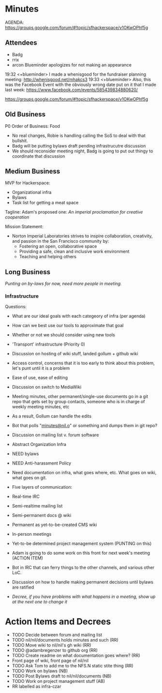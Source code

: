 Minutes
=======

AGENDA: https://groups.google.com/forum/#!topic/sfhackerspace/v1OKwOPhf5g

Attendees
---------

- Badg
- rrix
- arcon
Blueminder apologizes for not making an appearance

19:32 <+blueminder> I made a whenisgood for the fundraiser planning meeting: http://whenisgood.net/mhakcs3
19:33 <+blueminder> Also, this was the Facebook Event with the obviously wrong date put on it that I made last week: 
                    https://www.facebook.com/events/585439834880620/

  https://groups.google.com/forum/#!topic/sfhackerspace/v1OKwOPhf5g

  Old Business
  ------------

P0 Order of Business: Food

- No real changes, Robie is handling calling the SoS to deal with that bullshit.
- Badg will be putting bylaws draft pending infrastrucutre discussion
- We should reconsider meeting night, Badg is going to put out thingy to coordinate that discussion

Medium Business
---------------

MVP for Hackerspace:
- Organizational infra
- Bylaws
- Task list for getting a meat space

Tagline: Adam's proposed one: _An imperial proclamation for creative cooperation_

Mission Statement:
  + Norton Imperial Laboratories strives to inspire collaboration, creativity, and passion in the San Francisco community by:
    + Fostering an open, collaborative space 
    + Providing a safe, clean and inclusive work environment
    + Teaching and helping others

Long Business
-------------

*Punting on by-laws for now, need more people in meeting.*


### Infrastructure ###

Questions:
* What are our ideal goals with each categeory of infra (per agenda)
* How can we best use our tools to approximate that goal
* Whether or not we should consider using new tools

* 'Transport' infrastructure (Priority 0)
 * Discussion on hosting of wiki stuff, landed gollum + github wiki
  * Access control, concerns that it is too early to think about this problem, let's punt until it is a problem
  * Ease of use, ease of editing  
  * Discussion on switch to MediaWiki
  * Meeting minutes, other permanent/single-use documents go in a git repo that gets set by group contacts, someone who is in charge of weekly meeting minutes, etc
  * As a result, Gollum can handle the edits
  * Bot that polls "minutes@nil.o" or something and dumps them in git repo? 
 * Discussion on mailing list v. forum software
* Abstract Organization Infra
 * NEED bylaws
 * NEED Anti-harassment Policy
 * Need documentation on infra, what goes where, etc. What goes on wiki, what goes on git.
 * Five layers of communication:
 * Real-time IRC
 * Semi-realtime mailing list
 * Semi-permanent docs @ wiki
 * Permanent as yet-to-be-created CMS wiki
 * In-person meetings
 * Yet-to-be determined project management system (PUNTING on this)
  * Adam is going to do some work on this front for next week's meeting (ACTION ITEM)
  * Bot in IRC that can ferry things to the other channels, and various other LoC.
 * Discussion on how to handle making permanent decisions until bylaws are ratified
  * *Decree, if you have problems with what happens in a meeting, show up at the next one to change it*

Action Items and Decrees
========================

* TODO Decide between forum and mailing list
* TODO nil/nil/documents holds minutes and such (RR)
 * TODO Move wiki to nil/nil's gh wiki (RR) 
* TODO @adambregenzer to github org (RR)
* TODO Create readme on what documentation goes where? (RR)
 * Front page of wiki, front page of nil/nil
* TODO Ask Tom to add me to the NFS.N static stite thing (RR)
* TODO Work on bylaws (NB)
* TODO Post Bylaws draft to nil/nil/documents (NB)
* TODO Work on project management stuff (AB)
* RR labelled as infra-czar
